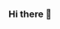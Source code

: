 ### Hi there 👋

<!--
**DarkHeaveN123/DarkHeaveN123** is a ✨ _special_ ✨ repository because its `README.md` (this file) appears on your GitHub profile.

Here are some ideas to get you started:

## 🔭 I’m currently working on Darkhole Team
- 🌱 I’m currently learning Node. js 
- 👯 I’m looking to collaborate on ...
- 🤔 I’m looking for help with ...
- 💬 Ask me about 
- 📫 How to reach me:@insjs
- 😄 Pronouns: hssh.
- ⚡ Fun fact: 
-->

